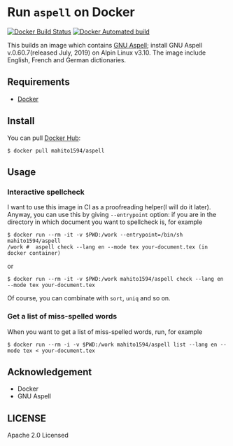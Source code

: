 # Run `aspell` on Docker
[![Docker Build Status](https://img.shields.io/docker/build/mahito1594/aspell)](https://hub.docker.com/r/mahito1594/aspell/builds)
[![Docker Automated build](https://img.shields.io/docker/automated/mahito1594/aspell)](https://hub.docker.com/r/mahito1594/aspell)

This builds an image which contains [GNU Aspell](http://aspell.net/); install GNU Aspell v.0.60.7(released July, 2019) on Alpin Linux v3.10.
The image include English, French and German dictionaries.

## Requirements
- [Docker](https://www.docker.com)

## Install
You can pull [Docker Hub](https://hub.docker.com/r/mahito1594/aspell):

``` shell
$ docker pull mahito1594/aspell
```

## Usage
### Interactive spellcheck
I want to use this image in CI as a proofreading helper(I will do it later).
Anyway, you can use this by giving `--entrypoint` option: if you are in the directory in which document you want to spellcheck is, for example

``` shell
$ docker run --rm -it -v $PWD:/work --entrypoint=/bin/sh mahito1594/aspell
/work #  aspell check --lang en --mode tex your-document.tex (in docker container)
```

or

``` shell
$ docker run --rm -it -v $PWD:/work mahito1594/aspell check --lang en --mode tex your-document.tex
```

Of course, you can combinate with `sort`, `uniq` and so on.

### Get a list of miss-spelled words
When you want to get a list of miss-spelled words, run, for example

``` shell
$ docker run --rm -i -v $PWD:/work mahito1594/aspell list --lang en --mode tex < your-document.tex
```

## Acknowledgement
- Docker
- GNU Aspell

## LICENSE
Apache 2.0 Licensed

